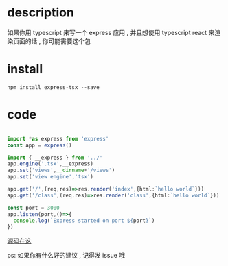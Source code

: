 # description
如果你用 typescript 来写一个 express 应用 , 并且想使用 typescript react 来渲染页面的话 , 你可能需要这个包

# install

```shell
npm install express-tsx --save
```

# code

```typescript

import *as express from 'express'
const app = express()

import { __express } from '../'
app.engine('.tsx',__express)
app.set('views',__dirname+'/views')
app.set('view engine','tsx')

app.get('/',(req,res)=>res.render('index',{html:`hello world`}))
app.get('/class',(req,res)=>res.render('class',{html:`hello world`}))

const port = 3000
app.listen(port,()=>{
  console.log(`Express started on port ${port}`)
})

```

[源码在这](./example/index.ts)


ps: 如果你有什么好的建议 , 记得发 issue 哦
